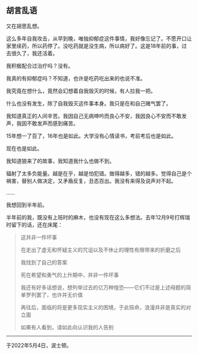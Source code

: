 ## 胡言乱语

又在胡思乱想。

这么多年自我攻击，从早到晚，唯独抑郁症这件事情，我好像忘记了。不愿开口让家里续药，所以药停了。没吃药就是没生病，所以病好了。这是18年前的事，过去很久了，我还活着。

我积极配合过治疗吗？没有。

我真的有抑郁症吗？不知道，也许是吃药吃出来的也说不准。

我究竟在想什么，竟然会幻想着自我毁灭的时候，有人拉我一把。

什么也没有发生，除了自我毁灭这件事本身。我只是在和自己赌气罢了。

我知道真正的人间辛苦。我因自己无病呻吟而良心不安，我因良心不安而不敢发声，我因不敢发声而感到痛苦。

15年想一了百了，16年也是如此。大学没有心情读书，考前考后也是如此。

现在也是如此。

我知道狼来了的故事，我知道我什么也做不到。

辐射了太多负能量。越是在乎，越是怕犯错。做得越多，错的越多。觉得自己是个祸害，替别人做决定，又矛盾反复，丑态百出。我没有来得及说声对不起。

……

我想回到半年前。

半年前的我，既没有上班时的麻木，也没有现在这么多想法。去年12月9号打辉瑞时留下的话，还在床尾：

> 这并非一件坏事
>
> 在走出了虚无和怀疑主义的咒诅以及不休止的理性有限带来的折磨之后
>
> 我找到了自己的答案
>
> 死在希望和勇气的上升期中，并非一件坏事
>
> 我还有好多话想说，想列举过去的亿万种惶恐——它们不过是上述母题的简单罗列罢了，也许并无价值
>
> 再往后，面临的将是更多现实主义的困境，于此殒命，浪漫并非是真实的对立面
>
> 如果有人看到，请如此向认识我的人告别



------

于2022年5月4日，波士顿。
